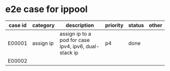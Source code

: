 # e2e case for ippool

| case id | category  | description                                             | priority | status | other |
|---------|-----------|---------------------------------------------------------|----------|--------|-------|
| E00001  | assign ip | assign ip to a pod for case ipv4, ipv6, dual-stack ip   | p4       | done   |       |
| E00002  | 